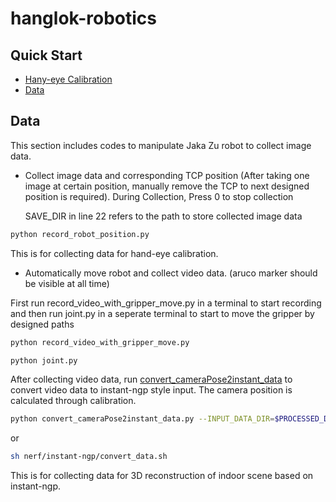 # hanglok-robotics
## Quick Start

- [Hany-eye Calibration](./calibration/README.md)
- [Data](#data)


## Data
This section includes codes to manipulate Jaka Zu robot to collect image data.

- Collect image data and corresponding TCP position (After taking one image at certain position, manually remove the TCP to next designed position is required). During Collection, Press 0 to stop collection

  SAVE_DIR in line 22 refers to the path to store collected image data
```bash
python record_robot_position.py
```

This is for collecting data for hand-eye calibration.

- Automatically move robot and collect video data. (aruco marker should be visible at all time)

First run record_video_with_gripper_move.py in a terminal to start recording and then run joint.py in a seperate terminal to start to move the gripper by designed paths

```bash
python record_video_with_gripper_move.py
```

```bash
python joint.py
```

After collecting video data, run [convert_cameraPose2instant_data](nerf/instant-ngp/convert_cameraPose2instant_data) to convert video data to instant-ngp style input. The camera position is calculated through calibration.

```bash
python convert_cameraPose2instant_data.py --INPUT_DATA_DIR=$PROCESSED_DATA_PATH  --CALIBRATION_DATA_DIR=$CALIBRATION_DATA_DIR --DATA_TYPE='video'
```

or 

```bash
sh nerf/instant-ngp/convert_data.sh
```
This is for collecting data for 3D reconstruction of indoor scene based on instant-ngp.
